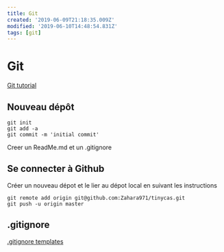 ```yaml
---
title: Git
created: '2019-06-09T21:18:35.009Z'
modified: '2019-06-10T14:48:54.831Z'
tags: [git]
---
```


# Git

[Git tutorial](https://kbroman.org/github_tutorial/)

## Nouveau dépôt
```
git init
git add -a
git commit -m 'initial commit'
```

Creer un ReadMe.md et un .gitignore

## Se connecter à Github
Créer un nouveau dépot et le lier au dépot local en suivant les instructions

```
git remote add origin git@github.com:Zahara971/tinycas.git
git push -u origin master
```

## .gitignore
[.gitignore templates](https://github.com/github/gitignore)


